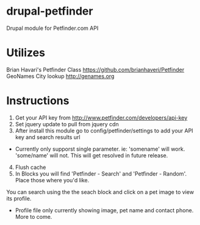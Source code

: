 # drupal-petfinder
Drupal module for Petfinder.com API

# Utilizes 
Brian Havari's Petfinder Class https://github.com/brianhaveri/Petfinder
GeoNames City lookup http://genames.org

# Instructions
1. Get your API key from http://www.petfinder.com/developers/api-key
2. Set jquery update to pull from jquery cdn
3. After install this module go to config/petfinder/settings to add your API key and search results url
- Currently only supporst single parameter. ie: 'somename' will work. 'some/name' will not. This will get resolved in future release.
4. Flush cache
5. In Blocks you will find 'Petfinder - Search' and 'Petfinder - Random'. Place those where you'd like.

You can search using the the seach block and click on a pet image to view its profile. 
- Profile file only currently showing image, pet name and contact phone. More to come.
